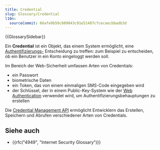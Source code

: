 ```yaml
---
title: Credential
slug: Glossary/Credential
l10n:
  sourceCommit: 66afe9b59c609043c91e51487cfcecaecbbadb3d
---
```


{{GlossarySidebar}}

Ein **Credential** ist ein Objekt, das einem System ermöglicht, eine [Authentifizierungs-](/de/docs/Glossary/authentication) Entscheidung zu treffen: zum Beispiel zu entscheiden, ob ein Benutzer in ein Konto eingeloggt werden soll.

Im Bereich der Web-Sicherheit umfassen Arten von Credentials:

- ein Passwort
- biometrische Daten
- ein Token, das von einem einmaligen SMS-Code eingegeben wird
- der Schlüssel, der in einem Public-Key-System wie der [Web Authentication](/de/docs/Web/API/Web_Authentication_API) verwendet wird, um Authentifizierungsbehauptungen zu erstellen

Die [Credential Management API](/de/docs/Web/API/Credential_Management_API) ermöglicht Entwicklern das Erstellen, Speichern und Abrufen verschiedener Arten von Credentials.

## Siehe auch

- {{rfc("4949", "Internet Security Glossary")}}
